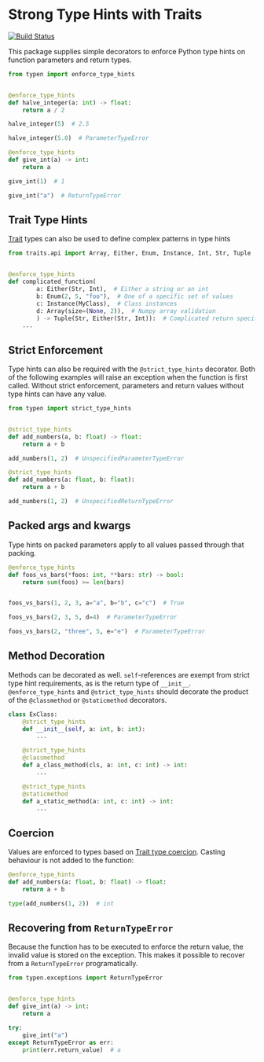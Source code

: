 # Strong Type Hints with Traits

[![Build Status](https://travis-ci.org/k2bd/typen.svg?branch=master)](https://travis-ci.org/k2bd/typen)

This package supplies simple decorators to enforce Python type hints on function parameters and return types.

```python
from typen import enforce_type_hints


@enforce_type_hints
def halve_integer(a: int) -> float:
    return a / 2

halve_integer(5)  # 2.5

halve_integer(5.0)  # ParameterTypeError
```

```python
@enforce_type_hints
def give_int(a) -> int:
    return a

give_int(1)  # 1

give_int("a")  # ReturnTypeError
```

## Trait Type Hints

[Trait](https://github.com/enthought/traits) types can also be used to define complex patterns in type hints

```python
from traits.api import Array, Either, Enum, Instance, Int, Str, Tuple


@enforce_type_hints
def complicated_function(
        a: Either(Str, Int),  # Either a string or an int
        b: Enum(2, 5, "foo"),  # One of a specific set of values
        c: Instance(MyClass),  # Class instances
        d: Array(size=(None, 2)),  # Numpy array validation
        ) -> Tuple(Str, Either(Str, Int)):  # Complicated return specification
    ...
```

## Strict Enforcement

Type hints can also be required with the `@strict_type_hints` decorator. Both of the following examples will raise an exception when the function is first called. Without strict enforcement, parameters and return values without type hints can have any value.

```python
from typen import strict_type_hints


@strict_type_hints
def add_numbers(a, b: float) -> float:
    return a + b

add_numbers(1, 2)  # UnspecifiedParameterTypeError
```

```python
@strict_type_hints
def add_numbers(a: float, b: float):
    return a + b

add_numbers(1, 2)  # UnspecifiedReturnTypeError
```

## Packed args and kwargs

Type hints on packed parameters apply to all values passed through that packing.

```python
@enforce_type_hints
def foos_vs_bars(*foos: int, **bars: str) -> bool:
    return sum(foos) >= len(bars)


foos_vs_bars(1, 2, 3, a="a", b="b", c="c")  # True

foos_vs_bars(2, 3, 5, d=4)  # ParameterTypeError

foos_vs_bars(2, "three", 5, e="e")  # ParameterTypeError
```

## Method Decoration

Methods can be decorated as well. `self`-references are exempt from strict type hint requirements, as is the return type of `__init__`. `@enforce_type_hints` and `@strict_type_hints` should decorate the product of the `@classmethod` or `@staticmethod` decorators.

```python
class ExClass:
    @strict_type_hints
    def __init__(self, a: int, b: int):
        ...

    @strict_type_hints
    @classmethod
    def a_class_method(cls, a: int, c: int) -> int:
        ...

    @strict_type_hints
    @staticmethod
    def a_static_method(a: int, c: int) -> int:
        ...

```

## Coercion

Values are enforced to types based on [Trait type coercion](https://docs.enthought.com/traits/traits_user_manual/defining.html#trait-type-coercion). Casting behaviour is not added to the function:

```python
@enforce_type_hints
def add_numbers(a: float, b: float) -> float:
    return a + b

type(add_numbers(1, 2))  # int
```

## Recovering from `ReturnTypeError`

Because the function has to be executed to enforce the return value, the invalid value is stored on the exception. This makes it possible to recover from a `ReturnTypeError` programatically.

```python
from typen.exceptions import ReturnTypeError


@enforce_type_hints
def give_int(a) -> int:
    return a

try:
    give_int("a")
except ReturnTypeError as err:
    print(err.return_value)  # a
```